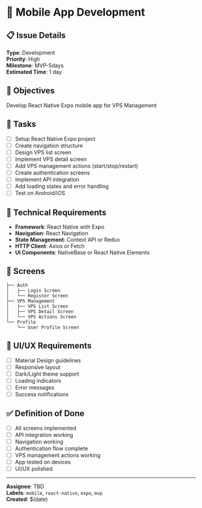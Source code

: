 # 📱 Mobile App Development

## 📋 Issue Details
**Type**: Development  
**Priority**: High  
**Milestone**: MVP-5days  
**Estimated Time**: 1 day

## 🎯 Objectives
Develop React Native Expo mobile app for VPS Management

## 📝 Tasks
- [ ] Setup React Native Expo project
- [ ] Create navigation structure
- [ ] Design VPS list screen
- [ ] Implement VPS detail screen
- [ ] Add VPS management actions (start/stop/restart)
- [ ] Create authentication screens
- [ ] Implement API integration
- [ ] Add loading states and error handling
- [ ] Test on Android/iOS

## 🔧 Technical Requirements
- **Framework**: React Native with Expo
- **Navigation**: React Navigation
- **State Management**: Context API or Redux
- **HTTP Client**: Axios or Fetch
- **UI Components**: NativeBase or React Native Elements

## 📱 Screens
```
├── Auth
│   ├── Login Screen
│   └── Register Screen
├── VPS Management
│   ├── VPS List Screen
│   ├── VPS Detail Screen
│   └── VPS Actions Screen
└── Profile
    └── User Profile Screen
```

## 🎨 UI/UX Requirements
- [ ] Material Design guidelines
- [ ] Responsive layout
- [ ] Dark/Light theme support
- [ ] Loading indicators
- [ ] Error messages
- [ ] Success notifications

## ✅ Definition of Done
- [ ] All screens implemented
- [ ] API integration working
- [ ] Navigation working
- [ ] Authentication flow complete
- [ ] VPS management actions working
- [ ] App tested on devices
- [ ] UI/UX polished

---
**Assignee**: TBD  
**Labels**: `mobile`, `react-native`, `expo`, `mvp`  
**Created**: $(date)
